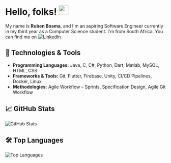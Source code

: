 <!-- More info, tips and tricks for making GitHub Profile README can be found in my article at https://towardsdatascience.com/build-a-stunning-readme-for-your-github-profile-9b80434fe5d7 -->

# Hello, folks! <img src="https://raw.githubusercontent.com/MartinHeinz/MartinHeinz/master/wave.gif" width="30px" height="30px" />

My name is **Ruben Bosma**, and I'm an aspiring Software Engineer currently in my third year as a Computer Science student. I'm from South Africa. You can find me on [![LinkedIn](https://raw.githubusercontent.com/MartinHeinz/MartinHeinz/master/linkedin-3-16.png)](https://www.linkedin.com/in/ruben-bosma/)

## 🔧 Technologies & Tools
- **Programming Languages:** Java, C, C#, Python, Dart, Matlab, MySQL, HTML, CSS
- **Frameworks & Tools:** Git, Flutter, Firebase, Unity, CI/CD Pipelines, Docker, Linux
- **Methodologies:** Agile Workflow – Sprints, Specification Design, Agile Git Workflow

## 📈 GitHub Stats
![GitHub Stats](https://github-readme-stats.vercel.app/api?username=ruben-bosma&show_icons=true&theme=radical)

## 🛠️ Top Languages
![Top Languages](https://github-readme-stats.vercel.app/api/top-langs/?username=ruben-bosma&layout=compact&theme=dracula&langs_count=8)

<!-- Icons without padding -->
<!-- You can add more social media icons similarly -->

<!-- Resources -->
<!-- Icons: https://simpleicons.org/ -->
<!-- GitHub Stats: https://github.com/anuraghazra/github-readme-stats -->
<!-- Emojis: https://emojipedia.org/emoji/ -->
<!-- HTML Emojis: https://www.fileformat.info/index.htm -->
<!-- Shields: https://shields.io/ -->
<!-- Awesome GitHub Profile README: https://github.com/abhisheknaiidu/awesome-github-profile-readme -->
